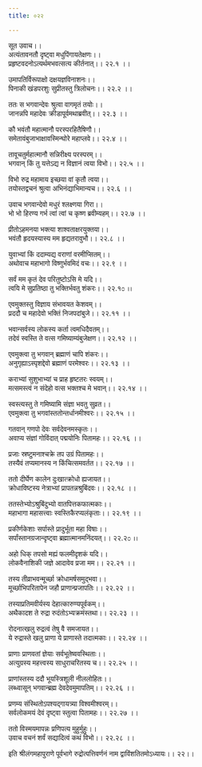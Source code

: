 ```yaml
---
title: ०२२

---
```

सूत उवाच।।  
अत्यंतावनतौ दृष्ट्वा मधुपिंगायतेक्षणः।।  
प्रहृष्टवदनोऽत्यर्थमभवत्सत्य कीर्तनात्।। २२.१ ।।  
  
उमापतिर्विरूपाक्षो दक्षयज्ञविनाशनः।।  
पिनाकी खंडपरशुः सुप्रीतस्तु त्रिलोचनः।। २२.२ ।।  
  
ततः स भगवान्देवः श्रुत्वा वागमृतं तयोः।।  
जानन्नपि महादेवः क्रीडापूर्वमथाब्रवीत्।। २२.३ ।।  
  
कौ भवंतौ महात्मानौ परस्परहितैषिणौ।।  
समेतावंबुजाभाक्षावस्मिन्घोरे महाप्लवे।। २२.४ ।।  
  
तावूचतुर्महात्मानौ सन्निरीक्ष्य परस्परम्।।  
भगवान् किं तु यत्तेऽद्य न विज्ञानं त्वया विभो।। २२.५ ।।  
  
विभो रुद्र महामाय इच्छया वां कृतौ त्वया।।  
तयोस्तद्वचनं श्रुत्वा अभिनंद्याभिमान्यच।। २२.६ ।।  
  
उवाच भगवान्देवो मधुरं श्लक्ष्णया गिरा।।  
भो भो हिरण्य गर्भ त्वां त्वां च कृष्ण ब्रवीम्यहम्।। २२.७ ।।  
  
प्रीतोऽहमनया भक्त्या शाश्वताक्षरयुक्तया।।  
भवंतौ हृदयस्यास्य मम हृद्यतरावुभौ।। २२.८ ।।  
  
युवाभ्यां किं ददाम्यद्य वराणां वरमीप्सितम्।।  
अथोवाच महाभागो विष्णुर्भवमिदं वचः।। २२.९ ।।  
  
सर्वं मम कृतं देव परितुष्टोऽसि मे यदि।।  
त्वयि मे सुप्रतिष्ठा तु भक्तिर्भवतु शंकरः।। २२.१೦ ।।  
  
एवमुक्तस्तु विज्ञाय संभावयत केशवम्।।  
प्रददौ च महादेवो भक्तिं निजपदांबुजे।। २२.११ ।।  
  
भवान्सर्वस्य लोकस्य कर्ता त्वमधिदैवतम्।।  
तदेवं स्वस्ति ते वत्स गमिष्याम्यंबुजेक्षण।। २२.१२ ।।  
  
एवमुक्त्वा तु भगवान् ब्रह्माणं चापि शंकरः।।  
अनुगृह्याऽस्पृशद्देवो ब्रह्माणं परमेश्वरः।। २२.१३ ।।  
  
कराभ्यां सुशुभाभ्यां च प्राह हृष्टतरः स्वयम्।।  
मत्समस्त्वं न संदेहो वत्स भक्तश्च मे भवान्।। २२.१४ ।।  
  
स्वस्त्यस्तु ते गमिष्यामि संज्ञा भवतु सुव्रत।।  
एवमुक्त्वा तु भगवांस्ततोन्तर्धानमीश्वरः।। २२.१५ ।।  
  
गतवान् गणपो देवः सर्वदेवनमस्कृतः।।  
अवाप्य संज्ञां गोविंदात् पद्मयोनिः पितामहः।। २२.१६ ।।  
  
प्रजाः स्रष्टुमनाश्चक्रे तप उग्रं पितामहः।।  
तस्यैवं तप्यमानस्य न किंचित्समवर्तत।। २२.१७ ।।  
  
ततो दीर्घेण कालेन दुःखात्क्रोधो ह्यजायत।।  
क्रोधाविष्टस्य नेत्राभ्यां प्रापतन्नश्रुबिंदवः।। २२.१८ ।।  
  
ततस्तेभ्योऽश्रुबिंदुभ्यो वातपित्तकफात्मकाः।।  
महाभागा महासत्त्वाः स्वस्तिकैरप्यलंकृताः।। २२.१९ ।।  
  
प्रकीर्णकेशाः सर्पास्ते प्रादुर्भूता महा विषाः।।  
सर्पांस्तानग्रजान्दृष्ट्वा ब्रह्मात्मानमनिंदयत्।। २२.२೦ ।।  
  
अहो धिक् तपसो मह्यं फलमीदृशकं यदि।।  
लोकवैनाशिकी जज्ञे आदावेव प्रजा मम।। २२.२१ ।।  
  
तस्य तीव्राभवन्मूर्च्छा क्रोधामर्षसमुद्भवा।।  
मूर्च्छाभिपरितापेन जहौ प्राणान्प्रजापतिः।। २२.२२ ।।  
  
तस्याप्रतिमवीर्यस्य देहात्कारुण्यपूर्वकम्।।  
अथैकादश ते रुद्रा रुदंतोऽभ्यक्रमंस्तथा।। २२.२३ ।।  
  
रोदनात्खलु रुद्रत्वं तेषु वै समजायत।।  
ये रुद्रास्ते खलु प्राणा ये प्राणास्ते तदात्मकाः।। २२.२४ ।।  
  
प्राणाः प्राणवतां ज्ञेयाः सर्वभूतेष्ववस्थिताः।।  
अत्युग्रस्य महत्त्वस्य साधुराचरितस्य च।। २२.२५ ।।  
  
प्राणांस्तस्य ददौ भूयस्त्रिशूली नीललोहितः।।  
लब्ध्वासून् भगवान्ब्रह्म देवदेवमुमापतिम्।। २२.२६ ।।  
  
प्रणम्य संस्थितोऽपश्यद्गायत्र्या विश्वमीश्वरम्।।  
सर्वलोकमयं देवं दृष्ट्वा स्तुत्वा पितामहः।। २२.२७ ।।  
  
ततो विस्मयमापन्नः प्रणिपत्य मुहुर्मुहुः।।  
उवाच वचनं शर्वं सद्यादित्वं कथं विभो।। २२.२८ ।।  
  
इति श्रीलंगमहापुराणे पूर्वभागे रुद्रोत्पत्तिवर्णनं नाम द्वाविंशतितमोऽध्यायः।। २२।।